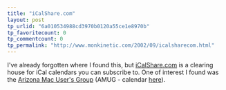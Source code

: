 ```yaml
---
title: "iCalShare.com"
layout: post
tp_urlid: "6a010534988cd3970b0120a55ce1e8970b"
tp_favoritecount: 0
tp_commentcount: 0
tp_permalink: "http://www.monkinetic.com/2002/09/icalsharecom.html"
---
```

I&#39;ve already forgotten where I found this, but <a href="http://icalshare.com/">iCalShare.com</a> is a clearing house for iCal calendars you can subscribe to. One of interest I found was the <a href="http://www.amug.org/">Arizona Mac User&#39;s Group</a> (AMUG - calendar <a href="webcal://ical.mac.com/mbean/AMUG.ics">here</a>).
